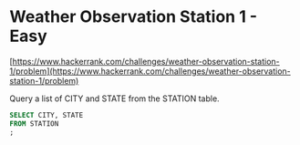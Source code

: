 # Weather Observation Station 1 - Easy
[https://www.hackerrank.com/challenges/weather-observation-station-1/problem](https://www.hackerrank.com/challenges/weather-observation-station-1/problem)

Query a list of CITY and STATE from the STATION table.

```sql
SELECT CITY, STATE
FROM STATION
;
```
